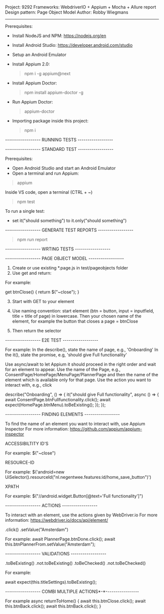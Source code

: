 Project: 9292
Frameworks: WebdriverIO + Appium + Mocha + Allure report
Design pattern: Page Object Model
Author: Robby Wiegmans

---

Prerequisites:

- Install NodeJS and NPM:
  https://nodejs.org/en

- Install Android Studio:
  https://developer.android.com/studio

- Setup an Android Emulator

- Install Appium 2.0:

  > npm i -g appium@next

- Install Appium Doctor:

  > npm install appium-doctor -g

- Run Appium Doctor:

  > appium-doctor

- Importing package inside this project:

  > npm i

_-_-_-_-_-_-_-_-_-_-_-_-_-_-_-_-_-_- RUNNING TESTS _-_-_-_-_-_-_-_-_-_-_-_-_-_-_-_-_-_-

_-_-_-_-_-_-_-_-_-_-_-_-_-_-_-_-_-_- STANDARD TEST _-_-_-_-_-_-_-_-_-_-_-_-_-_-_-_-_-_-

Prerequisites:

- Open Android Studio and start an Android Emulator
- Open a terminal and run Appium:

> appium

Inside VS code, open a terminal (CTRL + ~)

> npm test

To run a single test:

- set it("should something") to it.only("should something")

_-_-_-_-_-_-_-_-_-_-_-_-_-_-_-_-_-_- GENERATE TEST REPORTS _-_-_-_-_-_-_-_-_-_-_-_-_-_-_-_-_-_-

> npm run report

_-_-_-_-_-_-_-_-_-_-_-_-_-_-_-_-_-_- WRTING TESTS _-_-_-_-_-_-_-_-_-_-_-_-_-_-_-_-_-_-

_-_-_-_-_-_-_-_-_-_-_-_-_-_-_-_-_-_- PAGE OBJECT MODEL _-_-_-_-_-_-_-_-_-_-_-_-_-_-_-_-_-_-

1. Create or use existing \*.page.js in test/pageobjects folder
2. Use get and return:

For example:

get btnClose() {
return $("~close");
}

3. Start with GET to your element

4. Use naming convention: start element (btn = button, input = inputfield, title = title of page) in lowercase. Then your chosen name of the element, for example the button that closes a page = btnClose

5. Then return the selector

_-_-_-_-_-_-_-_-_-_-_-_-_-_-_-_-_-_- E2E TEST _-_-_-_-_-_-_-_-_-_-_-_-_-_-_-_-_-_-

For example:
In the describe(), state the name of page, e.g., 'Onboarding'
In the it(), state the promise, e.g, 'should give Full functionality'

Use async/await to let Appium it should proceed in the right order and wait for an element to appear.
Use the name of the Page, e.g., ConsentPage/HomePage/MenuPage/PlannerPage and then the name of the element which is available only for that page.
Use the action you want to interact with, e.g., click

describe("Onboarding", () => {
it("should give Full functionality", async () => {
await ConsentPage.btnFullfunctionality.click();
await expect(HomePage.btnMenu).toBeExisting();
});
});

_-_-_-_-_-_-_-_-_-_-_-_-_-_-_-_-_-_- FINDING ELEMENTS _-_-_-_-_-_-_-_-_-_-_-_-_-_-_-_-_-_-

To find the name of an element you want to interact with, use Appium Inspector
For more information: https://github.com/appium/appium-inspector

ACCESSIBILTITY ID'S

For example:
$("~close")

RESOURCE-ID

For example:
$('android=new UiSelector().resourceId("nl.negentwee.features:id/home_save_button")')

XPATH

For example:
$("//android.widget.Button[@text='Full functionality']")

_-_-_-_-_-_-_-_-_-_-_-_-_-_-_-_-_-_- ACTIONS _-_-_-_-_-_-_-_-_-_-_-_-_-_-_-_-_-_-

To interact with an element, use the actions given by WebDriver.io
For more information: https://webdriver.io/docs/api/element/

.click()
.setValue("Amsterdam")

For example:
await PlannerPage.btnDone.click();
await this.btnPlannerFrom.setValue("Amsterdam");

_-_-_-_-_-_-_-_-_-_-_-_-_-_-_-_-_-_- VALIDATIONS _-_-_-_-_-_-_-_-_-_-_-_-_-_-_-_-_-_-

.toBeExisting()
.not.toBeExisting()
.toBeChecked()
.not.toBeChecked()

For example:

await expect(this.titleSettings).toBeExisting();

_-_-_-_-_-_-_-_-_-_-_-_-_-_-_-_-_-_- COMBI MULTIPLE ACTIONS*-*-_-_-_-_-_-_-_-_-_-_-_-_-_-_-_-_-

For example
async returnToHome() {
await this.btnClose.click();
await this.btnBack.click();
await this.btnBack.click();
}
